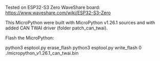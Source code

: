 Tested on ESP32-S3 Zero WaveShare board: https://www.waveshare.com/wiki/ESP32-S3-Zero

This MicroPython were built with MicroPython v1.26.1 sources and with added CAN TWAI driver (folder patch_can_twai).

Flash the MicroPython:

python3 esptool.py erase_flash
python3 esptool.py write_flash 0 ./micropython_v1.26.1_can_twai.bin


